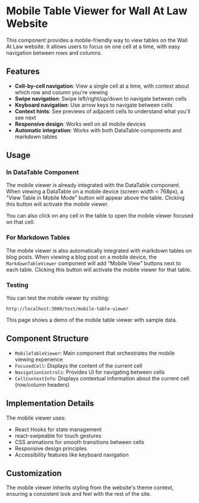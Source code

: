 # Mobile Table Viewer for Wall At Law Website

This component provides a mobile-friendly way to view tables on the Wall At Law website. It allows users to focus on one cell at a time, with easy navigation between rows and columns.

## Features

- **Cell-by-cell navigation**: View a single cell at a time, with context about which row and column you're viewing
- **Swipe navigation**: Swipe left/right/up/down to navigate between cells
- **Keyboard navigation**: Use arrow keys to navigate between cells
- **Context hints**: See previews of adjacent cells to understand what you'll see next
- **Responsive design**: Works well on all mobile devices
- **Automatic integration**: Works with both DataTable components and markdown tables

## Usage

### In DataTable Component

The mobile viewer is already integrated with the DataTable component. When viewing a DataTable on a mobile device (screen width < 768px), a "View Table in Mobile Mode" button will appear above the table. Clicking this button will activate the mobile viewer.

You can also click on any cell in the table to open the mobile viewer focused on that cell.

### For Markdown Tables

The mobile viewer is also automatically integrated with markdown tables on blog posts. When viewing a blog post on a mobile device, the `MarkdownTableViewer` component will add "Mobile View" buttons next to each table. Clicking this button will activate the mobile viewer for that table.

### Testing

You can test the mobile viewer by visiting:

```
http://localhost:3000/test/mobile-table-viewer
```

This page shows a demo of the mobile table viewer with sample data.

## Component Structure

- `MobileTableViewer`: Main component that orchestrates the mobile viewing experience
- `FocusedCell`: Displays the content of the current cell
- `NavigationControls`: Provides UI for navigating between cells
- `CellContextInfo`: Displays contextual information about the current cell (row/column headers)

## Implementation Details

The mobile viewer uses:

- React Hooks for state management
- react-swipeable for touch gestures
- CSS animations for smooth transitions between cells
- Responsive design principles
- Accessibility features like keyboard navigation

## Customization

The mobile viewer inherits styling from the website's theme context, ensuring a consistent look and feel with the rest of the site.
